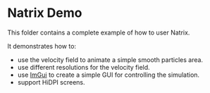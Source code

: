 # Natrix Demo

This folder contains a complete example of how to user Natrix.

It demonstrates how to:
* use the velocity field to animate a simple smooth particles area.
* use different resolutions for the velocity field.
* use [ImGui](https://github.com/ocornut/imgui) to create a simple GUI for controlling the simulation.
* support HiDPI screens.